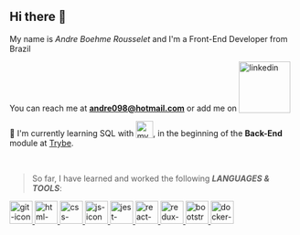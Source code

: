 <!-- ### Hi there 👋 -->

<!--
**andrerousselet/andrerousselet** is a ✨ _special_ ✨ repository because its `README.md` (this file) appears on your GitHub profile.

Here are some ideas to get you started:

- 🔭 I’m currently working on ...
- 🌱 I’m currently learning ...
- 👯 I’m looking to collaborate on ...
- 🤔 I’m looking for help with ...
- 💬 Ask me about ...
- 📫 How to reach me: ...
- 😄 Pronouns: ...
- ⚡ Fun fact: ...
-->

<h2>Hi there 👋</h2>

My name is <em>Andre Boehme Rousselet</em> and I'm a Front-End Developer from Brazil

You can reach me at <strong>andre098@hotmail.com</strong> or add me on
<a href="https://www.linkedin.com/in/andre-boehme-rousselet/">
  <img
src="https://camo.githubusercontent.com/a80d00f23720d0bc9f55481cfcd77ab79e141606829cf16ec43f8cacc7741e46/68747470733a2f2f696d672e736869656c64732e696f2f62616467652f4c696e6b6564496e2d3030373742353f7374796c653d666f722d7468652d6261646765266c6f676f3d6c696e6b6564696e266c6f676f436f6c6f723d7768697465" alt="linkedin" valign="bottom" width="90px"/>
</a>

🌱 I'm currently learning SQL with <a href="#"><img src="https://cdn.jsdelivr.net/gh/devicons/devicon/icons/mysql/mysql-original.svg" alt="mysql-icon" width="30px" heigth="30px" valign="bottom"/></a>, in the beginning of the <strong>Back-End</strong> module at <a href="https://www.betrybe.com/">Trybe</a>.

<br />

> So far, I have learned and worked the following <strong><em>LANGUAGES & TOOLS</em></strong>:

<div align="left">
  <a href="#">
    <img
      src="https://cdn.jsdelivr.net/gh/devicons/devicon/icons/git/git-original.svg"
      alt="git-icon"
      width="40px"
      height="40px"
    />
  </a>
  <a href="#">
    <img
      src="https://cdn.jsdelivr.net/gh/devicons/devicon/icons/html5/html5-original.svg"
      alt="html-icon"
      width="40px"
      height="40px"
    />
  </a>
  <a href="#">
    <img
      src="https://cdn.jsdelivr.net/gh/devicons/devicon/icons/css3/css3-original.svg"
      alt="css-icon"
      width="40px"
      height="40px"
    />
  </a>
  <a href="#">
    <img
      src="https://cdn.jsdelivr.net/gh/devicons/devicon/icons/javascript/javascript-original.svg"
      alt="js-icon"
      width="40px"
      height="40px"
    />
  </a>
  <a href="#">
    <img
      src="https://cdn.jsdelivr.net/gh/devicons/devicon/icons/jest/jest-plain.svg"
      alt="jest-icon"
      width="40px"
      height="40px"
    />
  </a>
  <a href="#">
    <img
      src="https://cdn.jsdelivr.net/gh/devicons/devicon/icons/react/react-original.svg"
      alt="react-icon"
      width="40px"
      height="40px"
    />
  </a>
  <a href="#">
    <img
      src="https://cdn.jsdelivr.net/gh/devicons/devicon/icons/redux/redux-original.svg"
      alt="redux-icon"
      width="40px"
      height="40px"
    />
  </a>
  <a href="#">
    <img
      src="https://cdn.jsdelivr.net/gh/devicons/devicon/icons/bootstrap/bootstrap-original.svg"
      alt="bootstrap-icon"
      width="40px"
      height="40px"
    />
  </a>
  <a href="#">
    <img
      src="https://cdn.jsdelivr.net/gh/devicons/devicon/icons/docker/docker-original.svg"
      alt="docker-icon"
      width="40px"
      height="40px"
    />
  </a>
</div>          
